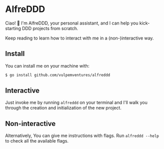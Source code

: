 # AlfreDDD

Ciao! 👋 I'm AlfreDDD, your personal assistant, and I can help you kick-starting DDD projects from scratch.

Keep reading to learn how to interact with me in a (non-)interactive way.

## Install

You can install me on your machine with:

```bash
$ go install github.com/vulpemventures/alfreddd
```


## Interactive

Just invoke me by running `alfreddd` on your terminal and I'll walk you through the creation and initialization of the new project.

## Non-interactive

Alternatively, You can give me instructions with flags. Run `alfreddd --help` to check all the available flags.